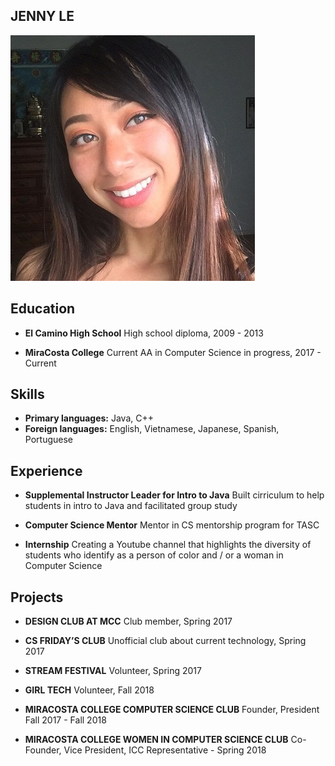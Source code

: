 ## JENNY LE

![me](me%20af.jpg)

## Education

- **El Camino High School** 
High school diploma, 2009 - 2013

- **MiraCosta College**
Current AA in Computer Science in progress, 2017 - Current

## Skills
- **Primary languages:** Java, C++
- **Foreign languages:** English, Vietnamese, Japanese, Spanish, Portuguese 


## Experience

- **Supplemental Instructor Leader for Intro to Java**
Built cirriculum to help students in intro to Java and facilitated group study

- **Computer Science Mentor**
Mentor in CS mentorship program for TASC

- **Internship**
Creating a Youtube channel that highlights the diversity of students who identify as a person of color and / or a woman in Computer Science


## Projects

- **DESIGN CLUB AT MCC**
Club member, Spring 2017

- **CS FRIDAY’S CLUB**
Unofficial club about current technology, Spring 2017

- **STREAM FESTIVAL**
Volunteer, Spring 2017

- **GIRL TECH**
Volunteer, Fall 2018

- **MIRACOSTA COLLEGE COMPUTER SCIENCE CLUB** 
Founder, President Fall 2017 - Fall 2018

- **MIRACOSTA COLLEGE WOMEN IN COMPUTER SCIENCE CLUB**
Co-Founder, Vice President, ICC Representative - Spring 2018







